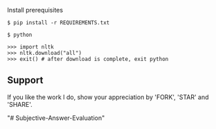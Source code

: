 Install prerequisites
```
$ pip install -r REQUIREMENTS.txt

$ python

>>> import nltk
>>> nltk.download("all")
>>> exit() # after download is complete, exit python
```

## Support

If you like the work I do, show your appreciation by 'FORK', 'STAR' and 'SHARE'.

"# Subjective-Answer-Evaluation" 
